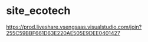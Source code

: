 # site_ecotech
https://prod.liveshare.vsengsaas.visualstudio.com/join?255C59BBF661D63E220AE505E9DEE0401427
